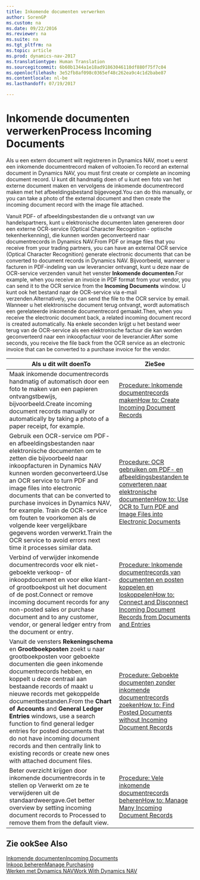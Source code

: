 ```yaml
---
title: Inkomende documenten verwerken
author: SorenGP
ms.custom: na
ms.date: 09/22/2016
ms.reviewer: na
ms.suite: na
ms.tgt_pltfrm: na
ms.topic: article
ms.prod: dynamics-nav-2017
ms.translationtype: Human Translation
ms.sourcegitcommit: 6b60b1344a1e18ad91863046110df880f75f7c04
ms.openlocfilehash: 3e52fb8af098c0365ef48c262ea9c4c1d2babe87
ms.contentlocale: nl-be
ms.lasthandoff: 07/19/2017

---
```


# <a name="process-incoming-documents"></a><span data-ttu-id="35b5e-102">Inkomende documenten verwerken</span><span class="sxs-lookup"><span data-stu-id="35b5e-102">Process Incoming Documents</span></span>

<span data-ttu-id="35b5e-103">Als u een extern document wilt registreren in Dynamics NAV, moet u eerst een inkomende documentrecord maken of voltooien.</span><span class="sxs-lookup"><span data-stu-id="35b5e-103">To record an external document in Dynamics NAV, you must first create or complete an incoming document record.</span></span> <span data-ttu-id="35b5e-104">U kunt dit handmatig doen of u kunt een foto van het externe document maken en vervolgens de inkomende documentrecord maken met het afbeeldingsbestand bijgevoegd.</span><span class="sxs-lookup"><span data-stu-id="35b5e-104">You can do this manually, or you can take a photo of the external document and then create the incoming document record with the image file attached.</span></span>

<span data-ttu-id="35b5e-105">Vanuit PDF- of afbeeldingsbestanden die u ontvangt van uw handelspartners, kunt u elektronische documenten laten genereren door een externe OCR-service (Optical Character Recognition - optische tekenherkenning), die kunnen worden geconverteerd naar documentrecords in Dynamics NAV.</span><span class="sxs-lookup"><span data-stu-id="35b5e-105">From PDF or image files that you receive from your trading partners, you can have an external OCR service (Optical Character Recognition) generate electronic documents that can be converted to document records in Dynamics NAV.</span></span> <span data-ttu-id="35b5e-106">Bijvoorbeeld, wanneer u facturen in PDF-indeling van uw leverancier ontvangt, kunt u deze naar de OCR-service verzenden vanuit het venster **Inkomende documenten**.</span><span class="sxs-lookup"><span data-stu-id="35b5e-106">For example, when you receive an invoice in PDF format from your vendor, you can send it to the OCR service from the **Incoming Documents** window.</span></span> <span data-ttu-id="35b5e-107">U kunt ook het bestand naar de OCR-service via e-mail verzenden.</span><span class="sxs-lookup"><span data-stu-id="35b5e-107">Alternatively, you can send the file to the OCR service by email.</span></span> <span data-ttu-id="35b5e-108">Wanneer u het elektronische document terug ontvangt, wordt automatisch een gerelateerde inkomende documentrecord gemaakt.</span><span class="sxs-lookup"><span data-stu-id="35b5e-108">Then, when you receive the electronic document back, a related incoming document record is created automatically.</span></span> <span data-ttu-id="35b5e-109">Na enkele seconden krijgt u het bestand weer terug van de OCR-service als een elektronische factuur die kan worden geconverteerd naar een inkoopfactuur voor de leverancier.</span><span class="sxs-lookup"><span data-stu-id="35b5e-109">After some seconds, you receive the file back from the OCR service as an electronic invoice that can be converted to a purchase invoice for the vendor.</span></span>

|<span data-ttu-id="35b5e-110">Als u dit wilt doen</span><span class="sxs-lookup"><span data-stu-id="35b5e-110">To</span></span>     |<span data-ttu-id="35b5e-111">Zie</span><span class="sxs-lookup"><span data-stu-id="35b5e-111">See</span></span>                   |
|-------|----------------------|
|<span data-ttu-id="35b5e-112">Maak inkomende documentrecords handmatig of automatisch door een foto te maken van een papieren ontvangstbewijs, bijvoorbeeld.</span><span class="sxs-lookup"><span data-stu-id="35b5e-112">Create incoming document records manually or automatically by taking a photo of a paper receipt, for example.</span></span>|[<span data-ttu-id="35b5e-113">Procedure: Inkomende documentrecords maken</span><span class="sxs-lookup"><span data-stu-id="35b5e-113">How to: Create Incoming Document Records</span></span>](across-how-create-income-document-records.md)|
|<span data-ttu-id="35b5e-114">Gebruik een OCR-service om PDF- en afbeeldingsbestanden naar elektronische documenten om te zetten die bijvoorbeeld naar inkoopfacturen in Dynamics NAV kunnen worden geconverteerd.</span><span class="sxs-lookup"><span data-stu-id="35b5e-114">Use an OCR service to turn PDF and image files into electronic documents that can be converted to purchase invoices in Dynamics NAV, for example.</span></span> <span data-ttu-id="35b5e-115">Train de OCR-service om fouten te voorkomen als de volgende keer vergelijkbare gegevens worden verwerkt.</span><span class="sxs-lookup"><span data-stu-id="35b5e-115">Train the OCR service to avoid errors next time it processes similar data.</span></span>|[<span data-ttu-id="35b5e-116">Procedure: OCR gebruiken om PDF- en afbeeldingsbestanden te converteren naar elektronische documenten</span><span class="sxs-lookup"><span data-stu-id="35b5e-116">How to: Use OCR to Turn PDF and Image Files into Electronic Documents</span></span>](across-how-use-ocr-pdf-images-files.md)|
|<span data-ttu-id="35b5e-117">Verbind of verwijder inkomende documentrecords voor elk niet-geboekte verkoop- of inkoopdocument en voor elke klant- of grootboekpost uit het document of de post.</span><span class="sxs-lookup"><span data-stu-id="35b5e-117">Connect or remove incoming document records for any non-posted sales or purchase document and to any customer, vendor, or general ledger entry from the document or entry.</span></span>|[<span data-ttu-id="35b5e-118">Procedure: Inkomende documentrecords van documenten en posten koppelen en loskoppelen</span><span class="sxs-lookup"><span data-stu-id="35b5e-118">How to: Connect and Disconnect Incoming Document Records from Documents and Entries</span></span>](across-how-connect-disconnect-income-document-records.md)|
|<span data-ttu-id="35b5e-119">Vanuit de vensters **Rekeningschema** en **Grootboekposten** zoekt u naar grootboekposten voor geboekte documenten die geen inkomende documentrecords hebben, en koppelt u deze centraal aan bestaande records of maakt u nieuwe records met gekoppelde documentbestanden.</span><span class="sxs-lookup"><span data-stu-id="35b5e-119">From the **Chart of Accounts** and **General Ledger Entries** windows, use a search function to find general ledger entries for posted documents that do not have incoming document records and then centrally link to existing records or create new ones with attached document files.</span></span>|[<span data-ttu-id="35b5e-120">Procedure: Geboekte documenten zonder inkomende documentrecords zoeken</span><span class="sxs-lookup"><span data-stu-id="35b5e-120">How to: Find Posted Documents without Incoming Document Records</span></span>](across-how-find-posted-documents-without-income-document-records.md)|
|<span data-ttu-id="35b5e-121">Beter overzicht krijgen door inkomende documentrecords in te stellen op Verwerkt om ze te verwijderen uit de standaardweergave.</span><span class="sxs-lookup"><span data-stu-id="35b5e-121">Get better overview by setting incoming document records to Processed to remove them from the default view.</span></span>|[<span data-ttu-id="35b5e-122">Procedure: Vele inkomende documentrecords beheren</span><span class="sxs-lookup"><span data-stu-id="35b5e-122">How to: Manage Many Incoming Document Records</span></span>](across-how-manage-many-income-document-records.md)|

## <a name="see-also"></a><span data-ttu-id="35b5e-123">Zie ook</span><span class="sxs-lookup"><span data-stu-id="35b5e-123">See Also</span></span>  
[<span data-ttu-id="35b5e-124">Inkomende documenten</span><span class="sxs-lookup"><span data-stu-id="35b5e-124">Incoming Documents</span></span>](across-income-documents.md)  
[<span data-ttu-id="35b5e-125">Inkoop beheren</span><span class="sxs-lookup"><span data-stu-id="35b5e-125">Manage Purchasing</span></span>](purchasing-manage-purchasing.md)  
[<span data-ttu-id="35b5e-126">Werken met Dynamics NAV</span><span class="sxs-lookup"><span data-stu-id="35b5e-126">Work With Dynamics NAV</span></span>](ui-work-product.md)

